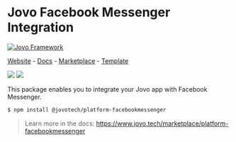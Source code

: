 # Jovo Facebook Messenger Integration

[![Jovo Framework](https://v4.jovo.tech/img/github-header.png)](https://v4.jovo.tech)

<p>
<a href="https://www.jovo.tech" target="_blank">Website</a> -  <a href="https://www.jovo.tech/docs" target="_blank">Docs</a> - <a href="https://www.jovo.tech/marketplace" target="_blank">Marketplace</a> - <a href="https://github.com/jovotech/jovo-v4-template" target="_blank">Template</a>   
</p>

<p>
<a href="https://www.npmjs.com/package/@jovotech/platform-facebookmessenger" target="_blank"><img src="https://badge.fury.io/js/@jovotech%2Fplatform-facebookmessenger.svg"></a>      
<a href="https://opencollective.com/jovo-framework" target="_blank"><img src="https://opencollective.com/jovo-framework/tiers/badge.svg"></a>
</p>

This package enables you to integrate your Jovo app with Facebook Messenger.

```bash
$ npm install @jovotech/platform-facebookmessenger
```

> Learn more in the docs: https://www.jovo.tech/marketplace/platform-facebookmessenger